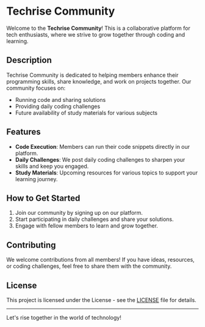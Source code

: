 # Techrise Community

Welcome to the **Techrise Community**! This is a collaborative platform for tech enthusiasts, where we strive to grow together through coding and learning.

## Description

Techrise Community is dedicated to helping members enhance their programming skills, share knowledge, and work on projects together. Our community focuses on:

- Running code and sharing solutions
- Providing daily coding challenges
- Future availability of study materials for various subjects

## Features

- **Code Execution**: Members can run their code snippets directly in our platform.
- **Daily Challenges**: We post daily coding challenges to sharpen your skills and keep you engaged.
- **Study Materials**: Upcoming resources for various topics to support your learning journey.

## How to Get Started

1. Join our community by signing up on our platform.
2. Start participating in daily challenges and share your solutions.
3. Engage with fellow members to learn and grow together.

## Contributing

We welcome contributions from all members! If you have ideas, resources, or coding challenges, feel free to share them with the community.

## License

This project is licensed under the  License - see the [LICENSE](LICENSE) file for details.

---

Let's rise together in the world of technology!
